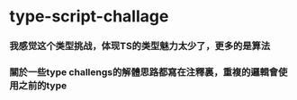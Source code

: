 # type-script-challage
### 我感觉这个类型挑战，体现TS的类型魅力太少了，更多的是算法
### 關於一些type challengs的解體思路都寫在注釋裏，重複的邏輯會使用之前的type
